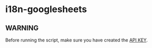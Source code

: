 # i18n-googlesheets

## WARNING
Before running the script, make sure you have created the [API KEY](https://developers.google.com/workspace/guides/create-credentials#api-key).
